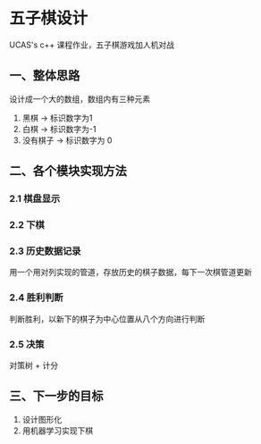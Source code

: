 # 五子棋设计

UCAS's c++ 课程作业，五子棋游戏加人机对战

## 一、整体思路

设计成一个大的数组，数组内有三种元素
1. 黑棋 -> 标识数字为1
2. 白棋 -> 标识数字为-1
3. 没有棋子 -> 标识数字为 0

## 二、各个模块实现方法

### 2.1 棋盘显示

### 2.2 下棋

### 2.3 历史数据记录

用一个用对列实现的管道，存放历史的棋子数据，每下一次棋管道更新

### 2.4 胜利判断

判断胜利，以新下的棋子为中心位置从八个方向进行判断

### 2.5 决策

对策树 + 计分

## 三、下一步的目标

1. 设计图形化
2. 用机器学习实现下棋
